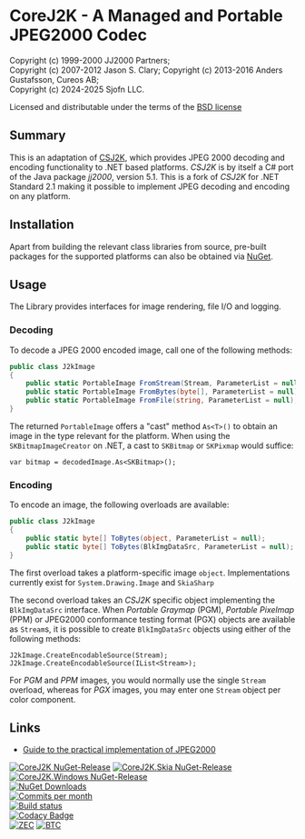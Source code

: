 # CoreJ2K - A Managed and Portable JPEG2000 Codec


Copyright (c) 1999-2000 JJ2000 Partners;  
Copyright (c) 2007-2012 Jason S. Clary; 
Copyright (c) 2013-2016 Anders Gustafsson, Cureos AB;  
Copyright (c) 2024-2025 Sjofn LLC.   

Licensed and distributable under the terms of the [BSD license](http://www.opensource.org/licenses/bsd-license.php)

## Summary

This is an adaptation of [CSJ2K](http://csj2k.codeplex.com/), which provides JPEG 2000 decoding and encoding functionality to .NET based platforms. *CSJ2K* is by itself a C# port of the Java 
package *jj2000*, version 5.1. This is a fork of *CSJ2K* for .NET Standard 2.1 making it possible to implement JPEG decoding and encoding on any platform.

## Installation

Apart from building the relevant class libraries from source, pre-built packages for the supported platforms can also be obtained via [NuGet](https://nuget.org/packages/CoreJ2K/).

## Usage

The Library provides interfaces for image rendering, file I/O and logging.

### Decoding

To decode a JPEG 2000 encoded image, call one of the following methods:

```csharp
public class J2kImage
{
	public static PortableImage FromStream(Stream, ParameterList = null);
	public static PortableImage FromBytes(byte[], ParameterList = null);
	public static PortableImage FromFile(string, ParameterList = null);
}
```

The returned `PortableImage` offers a "cast" method `As<T>()` to obtain an image in the type relevant for the platform. When using the `SKBitmapImageCreator` on .NET, a cast to `SKBitmap` or `SKPixmap` would suffice:

    var bitmap = decodedImage.As<SKBitmap>();

### Encoding

To encode an image, the following overloads are available:

```csharp
public class J2kImage
{
	public static byte[] ToBytes(object, ParameterList = null);
	public static byte[] ToBytes(BlkImgDataSrc, ParameterList = null);
}
```

The first overload takes a platform-specific image `object`. Implementations currently exist for `System.Drawing.Image` and `SkiaSharp`

The second overload takes an *CSJ2K* specific object implementing the `BlkImgDataSrc` interface. When *Portable Graymap* (PGM), *Portable Pixelmap* (PPM) or JPEG2000 conformance testing format (PGX) objects are available as `Stream`s, 
it is possible to create `BlkImgDataSrc` objects using either of the following methods:

    J2kImage.CreateEncodableSource(Stream);
	J2kImage.CreateEncodableSource(IList<Stream>);
	
For *PGM* and *PPM* images, you would normally use the single `Stream` overload, whereas for *PGX* images, you may enter one `Stream` object per color component.

## Links

* [Guide to the practical implementation of JPEG2000](http://www.jpeg.org/jpeg2000guide/guide/contents.html)

[![CoreJ2K NuGet-Release](https://img.shields.io/nuget/v/CoreJ2K.svg?label=CoreJ2K)](https://www.nuget.org/packages/CoreJ2K/) 
[![CoreJ2K.Skia NuGet-Release](https://img.shields.io/nuget/v/CoreJ2K.Skia.svg?label=CoreJ2K.Skia)](https://www.nuget.org/packages/CoreJ2K.Skia/) 
[![CoreJ2K.Windows NuGet-Release](https://img.shields.io/nuget/v/CoreJ2K.Windows.svg?label=CoreJ2K.Windows)](https://www.nuget.org/packages/CoreJ2K.Windows/)  
[![NuGet Downloads](https://img.shields.io/nuget/dt/CoreJ2K?label=NuGet%20downloads)](https://www.nuget.org/packages/CoreJ2K/)  
[![Commits per month](https://img.shields.io/github/commit-activity/m/cinderblocks/CoreJ2K/master)](https://www.github.com/cinderblocks/CoreJ2K/)  
[![Build status](https://ci.appveyor.com/api/projects/status/9fr2467p5wxt6qxx?svg=true)](https://ci.appveyor.com/project/cinderblocks57647/corej2k)  
[![Codacy Badge](https://app.codacy.com/project/badge/Grade/5704c7b134b249b3ac8ba3ca9a76dbbb)](https://app.codacy.com/gh/cinderblocks/CoreJ2K/dashboard?utm_source=gh&utm_medium=referral&utm_content=&utm_campaign=Badge_grade)  
[![ZEC](https://img.shields.io/keybase/zec/cinder)](https://keybase.io/cinder) [![BTC](https://img.shields.io/keybase/btc/cinder)](https://keybase.io/cinder)  
